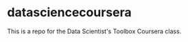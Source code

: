 datasciencecoursera
===================

This is a repo for the Data Scientist's Toolbox Coursera class.
